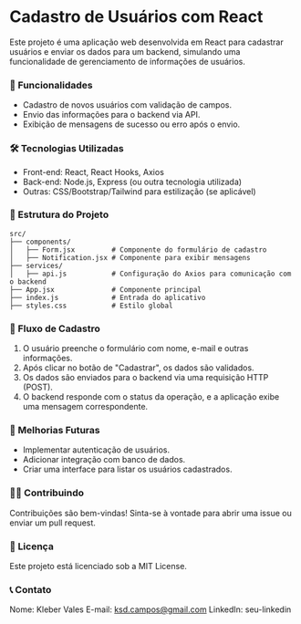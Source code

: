 # Cadastro de Usuários com React

Este projeto é uma aplicação web desenvolvida em React para cadastrar usuários e enviar os dados para um backend, simulando uma funcionalidade de gerenciamento de informações de usuários.

### 🚀 Funcionalidades
- Cadastro de novos usuários com validação de campos.
- Envio das informações para o backend via API.
- Exibição de mensagens de sucesso ou erro após o envio.

### 🛠️ Tecnologias Utilizadas
- Front-end: React, React Hooks, Axios
- Back-end: Node.js, Express (ou outra tecnologia utilizada)
- Outras: CSS/Bootstrap/Tailwind para estilização (se aplicável)

### 📂 Estrutura do Projeto

``` plaintext
src/
├── components/
│   ├── Form.jsx         # Componente do formulário de cadastro
│   ├── Notification.jsx # Componente para exibir mensagens
├── services/
│   ├── api.js           # Configuração do Axios para comunicação com o backend
├── App.jsx              # Componente principal
├── index.js             # Entrada do aplicativo
├── styles.css           # Estilo global

```
### 🔄 Fluxo de Cadastro
1. O usuário preenche o formulário com nome, e-mail e outras informações.
2. Após clicar no botão de "Cadastrar", os dados são validados.
3. Os dados são enviados para o backend via uma requisição HTTP (POST).
4. O backend responde com o status da operação, e a aplicação exibe uma mensagem correspondente.

### 🚧 Melhorias Futuras
- Implementar autenticação de usuários.
- Adicionar integração com banco de dados.
- Criar uma interface para listar os usuários cadastrados.

### 🧑‍💻 Contribuindo
Contribuições são bem-vindas! Sinta-se à vontade para abrir uma issue ou enviar um pull request.

### 📄 Licença
Este projeto está licenciado sob a MIT License.

### 📞 Contato
Nome: Kleber Vales
E-mail: ksd.campos@gmail.com
LinkedIn: seu-linkedin
